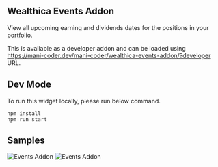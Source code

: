 ## Wealthica Events Addon

View all upcoming earning and dividends dates for the positions in your portfolio.

This is available as a developer addon and can be loaded using https://mani-coder.dev/mani-coder/wealthica-events-addon/?developer URL.

## Dev Mode

To run this widget locally, please run below command.

```
npm install
npm run start
```

## Samples

![Events Addon](https://user-images.githubusercontent.com/11651746/128972502-12b9a1a5-31e9-4eee-b799-25ec45147bcb.png)
![Events Addon](https://user-images.githubusercontent.com/11651746/128972535-d0693f3e-0ad1-4647-acef-9c92aabfbd3e.png)
